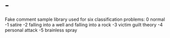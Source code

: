# -
Fake comment sample library used for six classification problems: 0 normal -1 satire -2 falling into a well and falling into a rock -3 victim guilt theory -4 personal attack -5 brainless spray
